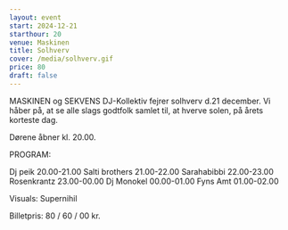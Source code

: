 ```yaml
---
layout: event
start: 2024-12-21
starthour: 20
venue: Maskinen
title: Solhverv
cover: /media/solhverv.gif
price: 80
draft: false
---
```


MASKINEN og SEKVENS DJ-Kollektiv fejrer solhverv d.21 december. Vi håber på, at se alle slags godtfolk samlet til, at hverve solen, på årets korteste dag.

Dørene åbner kl. 20.00.

PROGRAM:

Dj peik 20.00-21.00
Salti brothers 21.00-22.00
Sarahabibbi 22.00-23.00
Rosenkrantz 23.00-00.00
Dj Monokel 00.00-01.00
Fyns Amt 01.00-02.00

Visuals: Supernihil

Billetpris: 80 / 60 / 00 kr.